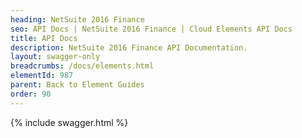 ```yaml
---
heading: NetSuite 2016 Finance
seo: API Docs | NetSuite 2016 Finance | Cloud Elements API Docs
title: API Docs
description: NetSuite 2016 Finance API Documentation.
layout: swagger-only
breadcrumbs: /docs/elements.html
elementId: 987
parent: Back to Element Guides
order: 90
---
```


{% include swagger.html %}
